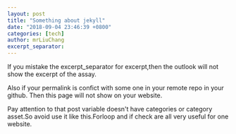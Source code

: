 ```yaml
---
layout: post
title: "Something about jekyll"
date: "2018-09-04 23:46:39 +0800"
categories: [tech]
author: mrLiuChang
excerpt_separator:
---
```

<p>
If you mistake the excerpt_separator for excerpt,then the outlook will not show
the excerpt of the assay.<!--more-->
</p>
Also if your permalink is confict with some one in your remote repo in your github.
Then this page will not show on your website.
<p>
Pay attention to that post variable doesn't have categories or category asset.So avoid
use it like this.Forloop and if check are all very useful for one website.
</p>

